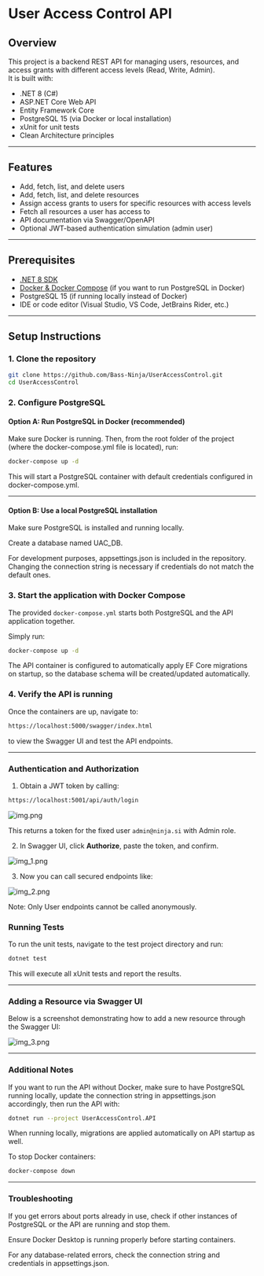 # User Access Control API

## Overview

This project is a backend REST API for managing users, resources, and access grants with different access levels (Read, Write, Admin).  
It is built with:

- .NET 8 (C#)
- ASP.NET Core Web API
- Entity Framework Core
- PostgreSQL 15 (via Docker or local installation)
- xUnit for unit tests
- Clean Architecture principles

---

## Features

- Add, fetch, list, and delete users
- Add, fetch, list, and delete resources
- Assign access grants to users for specific resources with access levels
- Fetch all resources a user has access to
- API documentation via Swagger/OpenAPI
- Optional JWT-based authentication simulation (admin user)

---

## Prerequisites

- [.NET 8 SDK](https://dotnet.microsoft.com/en-us/download/dotnet/8.0)
- [Docker & Docker Compose](https://www.docker.com/get-started) (if you want to run PostgreSQL in Docker)
- PostgreSQL 15 (if running locally instead of Docker)
- IDE or code editor (Visual Studio, VS Code, JetBrains Rider, etc.)

---

## Setup Instructions

### 1. Clone the repository

```bash
git clone https://github.com/Bass-Ninja/UserAccessControl.git
cd UserAccessControl
```

### 2. Configure PostgreSQL

#### Option A: Run PostgreSQL in Docker (recommended)
Make sure Docker is running. Then, from the root folder of the project (where the docker-compose.yml file is located), run:

```bash
docker-compose up -d
```
This will start a PostgreSQL container with default credentials configured in docker-compose.yml.

---
#### Option B: Use a local PostgreSQL installation
Make sure PostgreSQL is installed and running locally.

Create a database named UAC_DB.

For development purposes, appsettings.json is included in the repository. Changing the connection string is necessary if credentials do not match the default ones.

### 3. Start the application with Docker Compose

The provided `docker-compose.yml` starts both PostgreSQL and the API application together.

Simply run:

```bash
docker-compose up -d
```
The API container is configured to automatically apply EF Core migrations on startup, so the database schema will be created/updated automatically.

### 4. Verify the API is running
   Once the containers are up, navigate to:


```bash
https://localhost:5000/swagger/index.html
```
to view the Swagger UI and test the API endpoints.

---

### Authentication and Authorization

1. Obtain a JWT token by calling:

```bash
https://localhost:5001/api/auth/login
```
![img.png](img.png)

This returns a token for the fixed user `admin@ninja.si` with Admin role.

2. In Swagger UI, click **Authorize**, paste the token, and confirm.

![img_1.png](img_1.png)

3. Now you can call secured endpoints like:

![img_2.png](img_2.png)

Note: Only User endpoints cannot be called anonymously.


### Running Tests
To run the unit tests, navigate to the test project directory and run:

```bash
dotnet test
```
This will execute all xUnit tests and report the results.

---

### Adding a Resource via Swagger UI
Below is a screenshot demonstrating how to add a new resource through the Swagger UI:

![img_3.png](img_3.png)

---

### Additional Notes
If you want to run the API without Docker, make sure to have PostgreSQL running locally, update the connection string in appsettings.json accordingly, then run the API with:

```bash
dotnet run --project UserAccessControl.API
```
When running locally, migrations are applied automatically on API startup as well.

To stop Docker containers:

```bash
docker-compose down
```

---
### Troubleshooting
If you get errors about ports already in use, check if other instances of PostgreSQL or the API are running and stop them.

Ensure Docker Desktop is running properly before starting containers.

For any database-related errors, check the connection string and credentials in appsettings.json.
